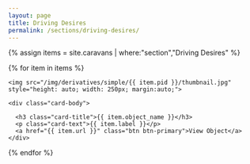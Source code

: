 ```yaml
---
layout: page
title: Driving Desires
permalink: /sections/driving-desires/
---
```


{% assign items = site.caravans | where:"section","Driving Desires" %}

{% for item in items %}

  <div class="card mb-3">

    <img src="/img/derivatives/simple/{{ item.pid }}/thumbnail.jpg" style="height: auto; width: 250px; margin:auto;">

    <div class="card-body">

      <h3 class="card-title">{{ item.object_name }}</h3>
      <p class="card-text">{{ item.label }}</p>
      <a href="{{ item.url }}" class="btn btn-primary">View Object</a>
    </div>

  </div>

{% endfor %}
